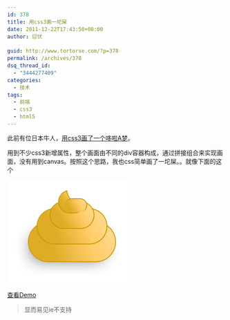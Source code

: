 ```yaml
---
id: 378
title: 用css3画一坨屎
date: 2011-12-22T17:43:50+00:00
author: 愆伏

guid: http://www.tortorse.com/?p=378
permalink: /archives/378
dsq_thread_id:
  - "3444277409"
categories:
  - 技术
tags:
  - 前端
  - css3
  - html5
---
```

此前有位日本牛人，[用css3画了一个哆啦A梦](https://purecss3.net/doraemon/doraemon_css3.html)。

用到不少css3新增属性，整个画面由不同的div容器构成，通过拼接组合来实现画面，没有用到canvas。按照这个思路，我也css简单画了一坨屎。。就像下面的这个

![css3shit](/wp-content/uploads/2011/12/css3shit.png)

[查看Demo](/demo/css3shit.html)

> 显而易见ie不支持